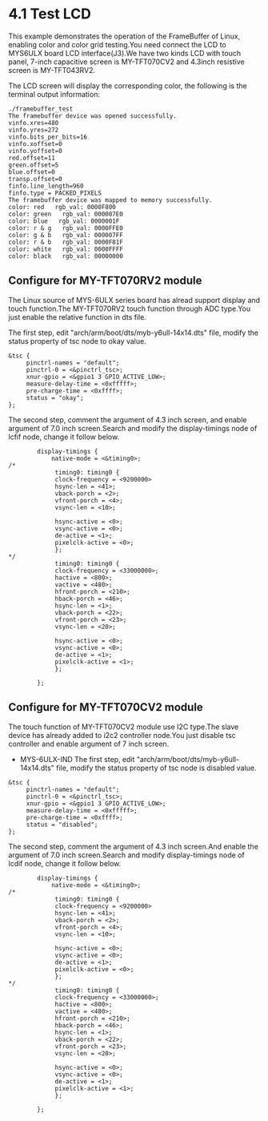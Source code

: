 # 4.1 Test LCD

This example demonstrates the operation of the FrameBuffer of Linux, enabling color and color grid testing.You need connect the LCD to MYS6ULX board LCD interface(J3).We have two kinds LCD with touch panel, 7-inch capacitive screen is MY-TFT070CV2 and 4.3inch resistive screen is MY-TFT043RV2.

The LCD screen will display the corresponding color, the following is the terminal output information:

```
./framebuffer_test
The framebuffer device was opened successfully.
vinfo.xres=480
vinfo.yres=272
vinfo.bits_per_bits=16
vinfo.xoffset=0
vinfo.yoffset=0
red.offset=11
green.offset=5
blue.offset=0
transp.offset=0
finfo.line_length=960
finfo.type = PACKED_PIXELS
The framebuffer device was mapped to memory successfully.
color: red   rgb_val: 0000F800
color: green   rgb_val: 000007E0
color: blue   rgb_val: 0000001F
color: r & g   rgb_val: 0000FFE0
color: g & b   rgb_val: 000007FF
color: r & b   rgb_val: 0000F81F
color: white   rgb_val: 0000FFFF
color: black   rgb_val: 00000000
```


## Configure for MY-TFT070RV2 module

The Linux source of MYS-6ULX series board has alread support display and touch function.The MY-TFT070RV2 touch function through ADC type.You just enable the relative function in dts file.

The first step, edit "arch/arm/boot/dts/myb-y6ull-14x14.dts" file, modify the status property of tsc node to okay value.
```
&tsc {
     pinctrl-names = "default";
     pinctrl-0 = <&pinctrl_tsc>;
     xnur-gpio = <&gpio1 3 GPIO_ACTIVE_LOW>;
     measure-delay-time = <0xfffff>;
     pre-charge-time = <0xffff>;
     status = "okay";
};
```
The second step, comment the argument of 4.3 inch screen, and enable argument of 7.0 inch screen.Search and modify the display-timings node of lcfif node, change it follow below.
```
        display-timings {
            native-mode = <&timing0>;
/*
             timing0: timing0 {
             clock-frequency = <9200000>
             hsync-len = <41>;
             vback-porch = <2>;
             vfront-porch = <4>;
             vsync-len = <10>;
 
             hsync-active = <0>;
             vsync-active = <0>;
             de-active = <1>;
             pixelclk-active = <0>;
             };
*/
             timing0: timing0 {
             clock-frequency = <33000000>;
             hactive = <800>;
             vactive = <480>;
             hfront-porch = <210>;
             hback-porch = <46>;
             hsync-len = <1>;
             vback-porch = <22>;
             vfront-porch = <23>;
             vsync-len = <20>;
 
             hsync-active = <0>;
             vsync-active = <0>;
             de-active = <1>;
             pixelclk-active = <1>;
             };
 
        };
```

## Configure for MY-TFT070CV2 module

The touch function of MY-TFT070CV2 module use I2C type.The slave device has already added to i2c2 controller node.You just disable tsc controller and enable argument of 7 inch screen.

* MYS-6ULX-IND
The first step, edit "arch/arm/boot/dts/myb-y6ull-14x14.dts" file, modify the status property of tsc node is disabled value.
```
&tsc {
     pinctrl-names = "default";
     pinctrl-0 = <&pinctrl_tsc>;
     xnur-gpio = <&gpio1 3 GPIO_ACTIVE_LOW>;
     measure-delay-time = <0xfffff>;
     pre-charge-time = <0xffff>;
     status = "disabled";
};
```
The second step, comment the argument of 4.3 inch screen.And enable the argument of 7.0 inch screen.Search and modify display-timings node of lcdif node, change it follow below.
```
        display-timings {
            native-mode = <&timing0>;
/*
             timing0: timing0 {
             clock-frequency = <9200000>
             hsync-len = <41>;
             vback-porch = <2>;
             vfront-porch = <4>;
             vsync-len = <10>;
 
             hsync-active = <0>;
             vsync-active = <0>;
             de-active = <1>;
             pixelclk-active = <0>;
             };
*/
             timing0: timing0 {
             clock-frequency = <33000000>;
             hactive = <800>;
             vactive = <480>;
             hfront-porch = <210>;
             hback-porch = <46>;
             hsync-len = <1>;
             vback-porch = <22>;
             vfront-porch = <23>;
             vsync-len = <20>;
 
             hsync-active = <0>;
             vsync-active = <0>;
             de-active = <1>;
             pixelclk-active = <1>;
             };
 
        };
```

